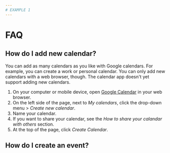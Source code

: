 ```yaml
---
# EXAMPLE 1
---
```

# FAQ
## How do I add new calendar?
You can add as many calendars as you like with Google calendars. For example, you can create a work or personal calendar. You can only add new calendars with a web browser, though. The calendar app doesn't yet support adding new calendars.
1. On your computer or mobile device, open [Google Calendar](https://calendar.google.com) in your web browser.
1. On the left side of the page, next to *My calendars*, click the drop-down menu  > *Create new calendar*.
1. Name your calendar. 
1. If you want to share your calendar, see the *How to share your calandar with others* section.
1. At the top of the page, click *Create Calendar*.

## How do I create an event?

